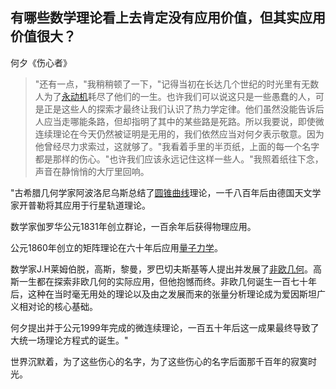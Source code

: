 ## 有哪些数学理论看上去肯定没有应用价值，但其实应用价值很大？
何夕《伤心者》

>"还有一点，"我稍稍顿了一下，"记得当初在长达几个世纪的时光里有无数人为了[永动机](http://baike.baidu.com/view/18816.htm)耗尽了他们的一生。也许我们可以说这只是一些愚蠢的人，可是正是这些人的探索才最终让我们认识了热力学定律。他们虽然没能告诉后人应当走哪能条路，但却指明了其中的某些路是死路。所以我要说，即使微连续理论在今天仍然被证明是无用的，我们依然应当对何夕表示敬意。因为他曾经尽力求索过，这就够了。"我看着手里的半页纸，上面的每一个名字都是那样的伤心。"也许我们应该永远记住这样一些人。"我照着纸往下念，声音在静悄悄的大厅里回响。

"古希腊几何学家阿波洛尼乌斯总结了[圆锥曲线](http://baike.baidu.com/view/368458.htm)理论，一千八百年后由德国天文学家开普勒将其应用于行星轨道理论。

数学家伽罗华公元1831年创立群论，一百余年后获得物理应用。

公元1860年创立的矩阵理论在六十年后应用[量子力学](http://baike.baidu.com/link?url=cmgBp1lm2qcgJBA60NaH7uHmv7V4jDpLKWerObpDrl_6UyZZS6CsO8DY-LiaR9U4UGhuDx0OTSwRpQKAEV34De16cRRMKjl6wvjI4GZ3PIKuQp6czjJEWO4PhjnMf_ey)。

数学家J.H莱姆伯脱，高斯，黎曼，罗巴切夫斯基等人提出并发展了[非欧几何](http://baike.baidu.com/view/1107291.htm?fromtitle=%E9%9D%9E%E6%AC%A7%E5%87%A0%E4%BD%95&fromid=345351&type=syn)。高斯一生都在探索非欧几何的实际应用，但他抱憾而终。非欧几何诞生一百七十年后，这种在当时毫无用处的理论以及由之发展而来的张量分析理论成为爱因斯坦广义相对论的核心基础。

何夕提出并于公元1999年完成的微连续理论，一百五十年后这一成果最终导致了大统一场理论方程式的诞生。"

世界沉默着，为了这些伤心的名字，为了这些伤心的名字后面那千百年的寂寞时光。
